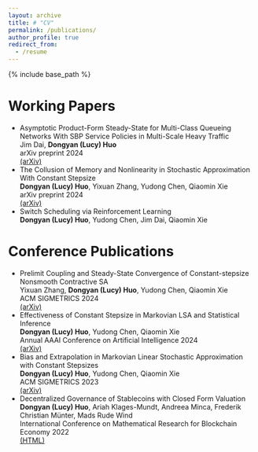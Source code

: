 ```yaml
---
layout: archive
title: # "CV"
permalink: /publications/
author_profile: true
redirect_from:
  - /resume
---
```


{% include base_path %}

Working Papers
======
* Asymptotic Product-Form Steady-State for Multi-Class Queueing Networks With SBP Service Policies in Multi-Scale Heavy Traffic<br> Jim Dai, **Dongyan (Lucy) Huo**<br> arXiv preprint 2024<br> [(arXiv)](https://arxiv.org/abs/2403.04090)
* The Collusion of Memory and Nonlinearity in Stochastic Approximation With Constant Stepsize<br> **Dongyan (Lucy) Huo**, Yixuan Zhang, Yudong Chen, Qiaomin Xie<br> arXiv preprint 2024<br> [(arXiv)](https://arxiv.org/abs/2405.16732)
* Switch Scheduling via Reinforcement Learning<br> **Dongyan (Lucy) Huo**, Yudong Chen, Jim Dai, Qiaomin Xie<br>

Conference Publications
======
* Prelimit Coupling and Steady-State Convergence of Constant-stepsize Nonsmooth Contractive SA<br> Yixuan Zhang, **Dongyan (Lucy) Huo**, Yudong Chen, Qiaomin Xie<br> ACM SIGMETRICS 2024<br> [(arXiv)](https://arxiv.org/abs/2404.06023)
* Effectiveness of Constant Stepsize in Markovian LSA and Statistical Inference<br> **Dongyan (Lucy) Huo**, Yudong Chen, Qiaomin Xie<br> Annual AAAI Conference on Artificial Intelligence 2024<br> [(arXiv)](https://arxiv.org/abs/2312.10894)
* Bias and Extrapolation in Markovian Linear Stochastic Approximation with Constant Stepsizes<br> **Dongyan (Lucy) Huo**, Yudong Chen, Qiaomin Xie<br> ACM SIGMETRICS 2023<br> [(arXiv)](https://arxiv.org/abs/2210.00953)
* Decentralized Governance of Stablecoins with Closed Form Valuation<br> **Dongyan (Lucy) Huo**, Ariah Klages-Mundt, Andreea Minca, Frederik Christian Münter, Mads Rude Wind<br>  International Conference on Mathematical Research for Blockchain Economy 2022<br> [(HTML)](https://doi.org/10.1007/978-3-031-18679-0_4)




  
